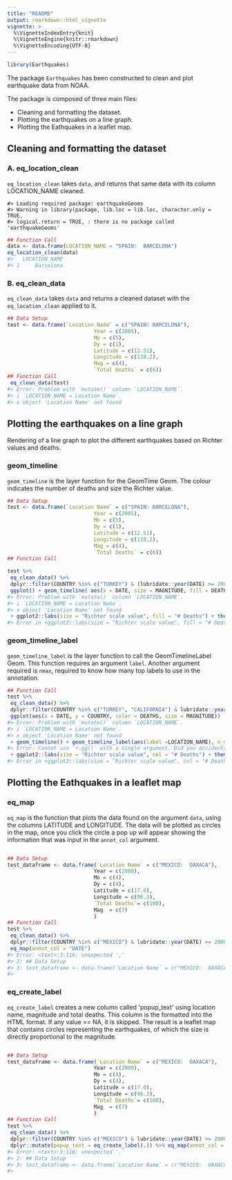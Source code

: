 ```yaml
---
title: "README"
output: rmarkdown::html_vignette
vignette: >
  %\VignetteIndexEntry{knit}
  %\VignetteEngine{knitr::rmarkdown}
  %\VignetteEncoding{UTF-8}
---
```





```r
library(Earthquakes)
```

The package `Earthquakes` has been constructed to clean and plot earthquake data from NOAA.

The package is composed of three main files:

* Cleaning and formatting the dataset.
* Plotting the earthquakes on a line graph.
* Plotting the Eathquakes in a leaflet map.

## Cleaning and formatting the dataset

### A. eq_location_clean

`eq_location_clean` takes `data`, and returns that same data with its column LOCATION_NAME cleaned.


```
#> Loading required package: earthquakeGeoms
#> Warning in library(package, lib.loc = lib.loc, character.only = TRUE,
#> logical.return = TRUE, : there is no package called 'earthquakeGeoms'
```


```r
## Function Call
data <- data.frame(LOCATION_NAME = "SPAIN:  BARCELONA")
eq_location_clean(data)
#>   LOCATION_NAME
#> 1     Barcelona
```

### B. eq_clean_data

`eq_clean_data` takes `data`  and returns a cleaned dataset with the `eq_location_clean` applied to it.



```r
## Data Setup
test <- data.frame(`Location Name` = c("SPAIN: BARCELONA"),
                            Year = c(2005),
                            Mo = c(5),
                            Dy = c(1),
                            Latitude = c(12.51),
                            Longitude = c(118.2),
                            Mag = c(4),
                            `Total Deaths` = c(6))
## Function Call
 eq_clean_data(test)
#> Error: Problem with `mutate()` column `LOCATION_NAME`.
#> i `LOCATION_NAME = Location Name`.
#> x object 'Location Name' not found
```


## Plotting the earthquakes on a line graph

Rendering of a line graph to plot the different earthquakes based on Richter values and deaths.


### geom_timeline

`geom_timeline` is the layer function for the GeomTime Geom. The colour indicates the number of deaths
 and size the Richter value.



```r
## Data Setup
test <- data.frame(`Location Name` = c("SPAIN: BARCELONA"),
                            Year = c(2005),
                            Mo = c(5),
                            Dy = c(1),
                            Latitude = c(12.51),
                            Longitude = c(118.2),
                            Mag = c(4),
                            `Total Deaths` = c(6))
## Function Call

test %>%
 eq_clean_data() %>%
 dplyr::filter(COUNTRY %in% c("TURKEY") & (lubridate::year(DATE) >= 2000 & lubridate::year(DATE) <= 2015)) %>%
 ggplot() + geom_timeline( aes(x = DATE, size = MAGNITUDE, fill = DEATHS))
#> Error: Problem with `mutate()` column `LOCATION_NAME`.
#> i `LOCATION_NAME = Location Name`.
#> x object 'Location Name' not found
 + ggplot2::labs(size = "Richter scale value", fill = "# Deaths") + theme_time()
#> Error in +ggplot2::labs(size = "Richter scale value", fill = "# Deaths"): invalid argument to unary operator
```

### geom_timeline_label

`geom_timeline_label` is the layer function to call the GeomTimelineLabel Geom. This function requires
an argument  `label`. Another  argument required is `nmax`, required to know how many top labels to use in the annotation.



```r
## Function Call
test %>%
 eq_clean_data() %>%
 dplyr::filter(COUNTRY %in% c("TURKEY", "CALIFORNIA") & lubridate::year(DATE) > 1950) %>%
 ggplot(aes(x = DATE, y = COUNTRY, color = DEATHS, size = MAGNITUDE))
#> Error: Problem with `mutate()` column `LOCATION_NAME`.
#> i `LOCATION_NAME = Location Name`.
#> x object 'Location Name' not found
 + geom_timeline() + geom_timeline_label(aes(label =LOCATION_NAME), n_max = 3)
#> Error: Cannot use `+.gg()` with a single argument. Did you accidentally put + on a new line?
 + ggplot2::labs(size = "Richter scale value", col = "# Deaths") + theme_time()
#> Error in +ggplot2::labs(size = "Richter scale value", col = "# Deaths"): invalid argument to unary operator
```

## Plotting the Eathquakes in a leaflet map

### eq_map

`eq_map` is the function that plots the data found on the argument `data`, using the columns LATITUDE and LONGITUDE. The data will be plotted as circles in the map, once you click the circle a pop up will appear showing the information that was input in the `annot_col` argument.



```r

## Data Setup
test_dataframe <- data.frame(`Location Name` = c("MEXICO:  OAXACA"),                                              ),
                            Year = c(2000),
                            Mo = c(4),
                            Dy = c(4),
                            Latitude = c(17.0),
                            Longitude = c(96.3),
                            `Total Deaths`= c(100),
                            Mag  = c(7)
                            )
## Function Call
test %>%
 eq_clean_data() %>%
 dplyr::filter(COUNTRY %in% c("MEXICO") & lubridate::year(DATE) >= 2000) %>%
 eq_map(annot_col = "DATE")
#> Error: <text>:3:116: unexpected ','
#> 2: ## Data Setup
#> 3: test_dataframe <- data.frame(`Location Name` = c("MEXICO:  OAXACA"),                                              ),
#>                                                                                                                       ^
```

### eq_create_label

`eq_create_label` creates a new column called 'popup_text' using location name, magnitude and total deaths.
This column is the formatted into the HTML format. If any value == NA, it is skipped. The result is a leaflet map
that contains circles representing the earthquakes, of which the size is directly proportional to the magnitude.



```r

## Data Setup
test_dataframe <- data.frame(`Location Name` = c("MEXICO:  OAXACA"),                                              ),
                            Year = c(2000),
                            Mo = c(4),
                            Dy = c(4),
                            Latitude = c(17.0),
                            Longitude = c(96.3),
                            `Total Deaths`= c(100),
                            Mag  = c(7)
                            )
## Function Call
test %>%
 eq_clean_data() %>%
 dplyr::filter(COUNTRY %in% c("MEXICO") & lubridate::year(DATE) >= 2000) %>%
 dplyr::mutate(popup_text = eq_create_label(.)) %>% eq_map(annot_col = "popup_text")
#> Error: <text>:3:116: unexpected ','
#> 2: ## Data Setup
#> 3: test_dataframe <- data.frame(`Location Name` = c("MEXICO:  OAXACA"),                                              ),
#>                                                                                                                       ^
```
